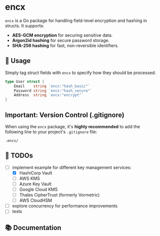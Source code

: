 # encx

`encx` is a Go package for handling field-level encryption and hashing in structs. It supports:

- **AES-GCM encryption** for securing sensitive data.
- **Argon2id hashing** for secure password storage.
- **SHA-256 hashing** for fast, non-reversible identifiers.

## 🚀 Usage

Simply tag struct fields with `encx` to specify how they should be processed.

```go
type User struct {
    Email    string `encx:"hash_basic"`
    Password string `encx:"hash_secure"`
    Address  string `encx:"encrypt"`
}
``````

## Important: Version Control (.gitignore)

When using the `encx` package, it's **highly recommended** to add the following line to your project's `.gitignore` file:

```gitignore
.encx/
```

## 🚧 TODOs

- [ ] implement example for different key management services: 
    - [X] HashiCorp Vault
    - [ ] AWS KMS
    - [ ] Azure Key Vault
    - [ ] Google Cloud KMS
    - [ ] Thales CipherTrust (formerly Vormetric)
    - [ ] AWS CloudHSM
- [ ] explore concurrency for performance improvements
- [ ] tests

## 📚 Documentation

